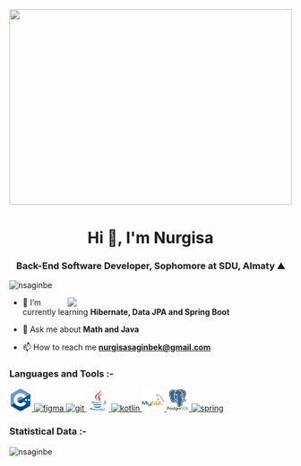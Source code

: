 <img width="100%" height="350px" src='https://media1.tenor.com/m/eGyuTQF1MNsAAAAd/aaaa.gif'>

<h1 align="center">Hi 👋, I'm Nurgisa</h1>
<h3 align="center">Back-End Software Developer, Sophomore at SDU, Almaty ⛰️</h3>

<p align="left"> <img src="https://komarev.com/ghpvc/?username=nsaginbe&label=wtf%20is%20this%20number&color=0e75b6&style=flat" alt="nsaginbe"/></p>
<img align="right" width="400" src='https://i.gifer.com/1uHR.gif'>

- 🌱 I’m currently learning **Hibernate, Data JPA and Spring Boot**

- 💬 Ask me about **Math and Java**

- 📫 How to reach me **nurgisasaginbek@gmail.com**

<h3 align="left">Languages and Tools :-</h3>
<p align="left"> <a href="https://www.w3schools.com/cpp/" target="_blank" rel="noreferrer"> <img src="https://raw.githubusercontent.com/devicons/devicon/master/icons/cplusplus/cplusplus-original.svg" alt="cplusplus" width="40" height="40"/> </a> <a href="https://www.figma.com/" target="_blank" rel="noreferrer"> <img src="https://www.vectorlogo.zone/logos/figma/figma-icon.svg" alt="figma" width="40" height="40"/> </a> <a href="https://git-scm.com/" target="_blank" rel="noreferrer"> <img src="https://www.vectorlogo.zone/logos/git-scm/git-scm-icon.svg" alt="git" width="40" height="40"/> </a> <a href="https://www.java.com" target="_blank" rel="noreferrer"> <img src="https://raw.githubusercontent.com/devicons/devicon/master/icons/java/java-original.svg" alt="java" width="40" height="40"/> </a> <a href="https://kotlinlang.org" target="_blank" rel="noreferrer"> <img src="https://www.vectorlogo.zone/logos/kotlinlang/kotlinlang-icon.svg" alt="kotlin" width="40" height="40"/> </a> <a href="https://www.mysql.com/" target="_blank" rel="noreferrer"> <img src="https://raw.githubusercontent.com/devicons/devicon/master/icons/mysql/mysql-original-wordmark.svg" alt="mysql" width="40" height="40"/> </a> <a href="https://www.postgresql.org" target="_blank" rel="noreferrer"> <img src="https://raw.githubusercontent.com/devicons/devicon/master/icons/postgresql/postgresql-original-wordmark.svg" alt="postgresql" width="40" height="40"/> </a> <a href="https://spring.io/" target="_blank" rel="noreferrer"> <img src="https://www.vectorlogo.zone/logos/springio/springio-icon.svg" alt="spring" width="40" height="40"/> </a> </p>

<h3>Statistical Data :-</h3>
<p><img align="center"
    src="https://github-readme-stats.vercel.app/api/top-langs?username=nsaginbe&show_icons=true&locale=en&bg_color=0d1117&text_color=ffffff&layout=compact"
    alt="nsaginbe" 
    bg_color=#808080/></p>
